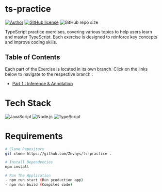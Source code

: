# ts-practice

[![Author](http://img.shields.io/badge/author-@Zevhys-blue.svg)](https://www.linkedin.com/in/rakha-djauhari/) [![GitHub license](https://img.shields.io/github/license/Zevhys/ts-practice)](https://github.com/Zevhys/ts-practice/blob/main/LICENSE) ![GitHub repo size](https://img.shields.io/github/repo-size/Zevhys/ts-practice) 

TypeScript practice exercises, covering various topics to help users learn and master TypeScript. Each exercise is designed to reinforce key concepts and improve coding skills.

## Table of Contents
Each part of the Exercise is located in its own branch. Click on the links below to navigate to the respective branch :
- [Part 1 : Inference & Annotation](https://github.com/Zevhys/ts-practice/tree/1-Inference-Annotation)

# Tech Stack

![JavaScript](https://img.shields.io/badge/JavaScript-F7DF1E?style=flat-square&logo=javascript&logoColor=000000)
![Node.js](https://img.shields.io/badge/Node.js-339933?style=flat-square&logo=nodedotjs&logoColor=white)
![TypeScript](https://img.shields.io/badge/TypeScript-007ACC?style=flat-square&logo=typescript&logoColor=white)

# Requirements

```bash
# Clone Repository
git clone https://github.com/Zevhys/ts-practice .

# Install Dependencies
npm install

# Run The Application
- npm run start (Run production app)
- npm run build (Compiles code)
```
